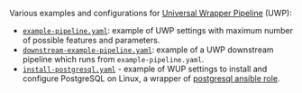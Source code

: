Various examples and configurations for 
[Universal Wrapper Pipeline](https://github.com/alexanderbazhenoff/jenkins-universal-wrapper-pipeline) (UWP):

- [`example-pipeline.yaml`](example-pipeline.yaml): example of UWP settings with maximum number of possible features and
  parameters.
- [`downstream-example-pipeline.yaml`](downstream-example-pipeline.yaml): example of a UWP downstream pipeline which
  runs from `example-pipeline.yaml`.
- [`install-postgresql.yaml`](install-postgresql.yaml) - example of WUP settings to install and configure 
  PostgreSQL on Linux, a wrapper of
  [postgresql ansible role](https://github.com/alexanderbazhenoff/ansible-collection-linux/tree/main/roles/postgresql). 